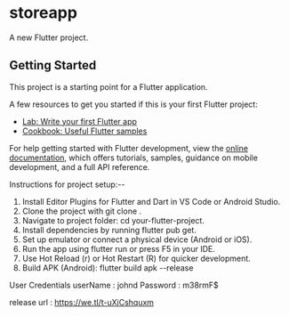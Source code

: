 # storeapp

A new Flutter project.

## Getting Started

This project is a starting point for a Flutter application.

A few resources to get you started if this is your first Flutter project:

- [Lab: Write your first Flutter app](https://docs.flutter.dev/get-started/codelab)
- [Cookbook: Useful Flutter samples](https://docs.flutter.dev/cookbook)

For help getting started with Flutter development, view the
[online documentation](https://docs.flutter.dev/), which offers tutorials,
samples, guidance on mobile development, and a full API reference.





Instructions for project setup:--

1. Install Editor Plugins for Flutter and Dart in VS Code or Android Studio.
2. Clone the project with git clone <repo-url>.
3. Navigate to project folder: cd your-flutter-project.
4. Install dependencies by running flutter pub get.
5. Set up emulator or connect a physical device (Android or iOS).
6. Run the app using flutter run or press F5 in your IDE.
7. Use Hot Reload (r) or Hot Restart (R) for quicker development.
8. Build APK (Android): flutter build apk --release 


User Credentials
 userName : johnd
 Password : m38rmF$ 

release url : https://we.tl/t-uXjCshquxm
